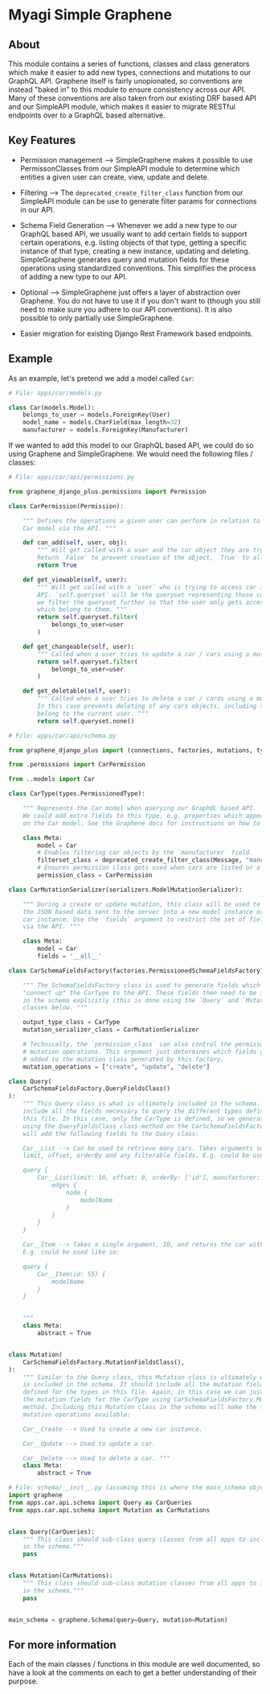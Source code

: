# Myagi Simple Graphene

## About

This module contains a series of functions, classes and class generators which
make it easier to add new types, connections and mutations to our GraphQL API.
Graphene itself is fairly unopionated, so conventions
are instead "baked in" to this module to ensure consistency across our API.
Many of these conventions are also taken from our existing DRF based API
and our SimpleAPI module, which makes it easier to migrate RESTful endpoints
over to a GraphQL based alternative.

## Key Features

- Permission management --> SimpleGraphene makes it possible to use
  PermissonClasses from our SimpleAPI module to determine which entities
  a given user can create, view, update and delete.

- Filtering --> The `deprecated_create_filter_class` function from our SimpleAPI module
  can be use to generate filter params for connections in our API.

- Schema Field Generation --> Whenever we add a new type to our GraphQL
  based API, we usually want to add certain fields to support certain operations,
  e.g. listing objects of that type, getting a specific instance of that type,
  creating a new instance, updating and deleting. SimpleGraphene generates query
  and mutation fields for these operations using standardized conventions. This simplifies
  the process of adding a new type to our API.

- Optional --> SimpleGraphene just offers a layer of abstraction over Graphene. You
  do not have to use it if you don't want to (though you still need to make sure you
  adhere to our API conventions). It is also possible to only partially use SimpleGraphene.

- Easier migration for existing Django Rest Framework based endpoints.

## Example

As an example, let's pretend we add a model called `Car`:

```python
# File: apps/car/models.py

class Car(models.Model):
    belongs_to_user = models.ForeignKey(User)
    model_name = models.CharField(max_length=32)
    manufacturer = models.ForeignKey(Manufacturer)
```

If we wanted to add this model to our GraphQL based API, we could do so using
Graphene and SimpleGraphene. We would need the following files / classes:

```python
# File: apps/car/api/permissions.py

from graphene_django_plus.permissions import Permission

class CarPermission(Permission):

    """ Defines the operations a given user can perform in relation to the
    Car model via the API. """

    def can_add(self, user, obj):
        """ Will get called with a user and the car object they are trying to create.
        Return `False` to prevent creation of the object, `True` to allow. """
        return True

    def get_viewable(self, user):
        """ Will get called with a `user` who is trying to access car instances via the
        API. `self.queryset` will be the queryset representing those cars. In this case,
        we filter the queryset further so that the user only gets access to car objects
        which belong to them. """
        return self.queryset.filter(
            belongs_to_user=user
        )

    def get_changeable(self, user):
        """ Called when a user tries to update a car / cars using a mutation. """
        return self.queryset.filter(
            belongs_to_user=user
        )

    def get_deletable(self, user):
        """ Called when a user tries to delete a car / cards using a mutation.
        In this case prevents deleting of any cars objects, including those which
        belong to the current user. """
        return self.queryset.none()
```

```python
# File: apps/car/api/schema.py

from graphene_django_plus import (connections, factories, mutations, types)

from .permissions import CarPermission

from ..models import Car

class CarType(types.PermissionedType):

    """ Represents the Car model when querying our GraphQL based API.
    We could add extra fields to this type, e.g. properties which appear
    on the Car model. See the Graphene docs for instructions on how to do this.  """

    class Meta:
        model = Car
        # Enables filtering car objects by the `manufacturer` field.
        filterset_class = deprecated_create_filter_class(Message, "manufacturer")
        # Ensures permission class gets used when cars are listed or a single instance is retrieved.
        permission_class = CarPermission

class CarMutationSerializer(serializers.ModelMutationSerializer):

    """ During a create or update mutation, this class will be used to convert
    the JSON based data sent to the server into a new model instance or changes to the existing
    car instance. Use the `fields` argument to restrict the set of fields which can be set / updated
    via the API. """

    class Meta:
        model = Car
        fields = '__all__'

class CarSchemaFieldsFactory(factories.PermissionedSchemaFieldsFactory):

    """ The SchemaFieldsFactory class is used to generate fields which
    "connect up" the CarType to the API. These fields then need to be included
    in the schema explicitly (this is done using the `Query` and `Mutation`)
    classes below. """

    output_type_class = CarType
    mutation_serializer_class = CarMutationSerializer

    # Technically, the `permission_class` can also control the permissable
    # mutation operations. This argument just determines which fields get
    # added to the mutation class generated by this factory.
    mutation_operations = ["create", "update", "delete"]

class Query(
    CarSchemaFieldsFactory.QueryFieldsClass()
):
    """ This Query class is what is ultimately included in the schema. It should
    include all the fields necessary to query the different types defined in
    this file. In this case, only the CarType is defined, so we generate these fields
    using the QueryFieldsClass class-method on the CarSchemaFieldsFactory. This
    will add the following fields to the Query class:

    Car__List --> Can be used to retrieve many cars. Takes arguments such as
    limit, offset, orderBy and any filterable fields. E.g. could be used like so:

    query {
        Car__List(limit: 10, offset: 0, orderBy: ['id'], manufacturer: 10) {
            edges {
                node {
                    modelName
                }
            }
        }
    }

    Car__Item --> Takes a single argument, ID, and returns the car with that ID.
    E.g. could be used like so:

    query {
        Car__Item(id: 55) {
            modelName
        }
    }


    """
    class Meta:
        abstract = True


class Mutation(
    CarSchemaFieldsFactory.MutationFieldsClass(),
):
    """ Similar to the Query class, this Mutation class is ultimately what
    is included in the schema. It should include all the mutation fields we want
    defined for the types in this file. Again, in this case we can just generate
    the mutation fields for the CarType using CarSchemaFieldsFactory.MutationFieldsClass()
    method. Including this Mutation class in the schema will make the following
    mutation operations available:

    Car__Create --> Used to create a new car instance.

    Car__Update --> Used to update a car.

    Car__Delete --> Used to delete a car. """
    class Meta:
        abstract = True
```

```python
# File: schema/__init__.py (assuming this is where the main_schema object lives)
import graphene
from apps.car.api.schema import Query as CarQueries
from apps.car.api.schema import Mutation as CarMutations


class Query(CarQueries):
    """ This class should sub-class query classes from all apps to include them
    in the schema."""
    pass


class Mutation(CarMutations):
    """ This class should sub-class mutation classes from all apps to include them
    in the schema."""
    pass


main_schema = graphene.Schema(query=Query, mutation=Mutation)
```

## For more information

Each of the main classes / functions in this module are well documented, so
have a look at the comments on each to get a better understanding of their
purpose.
